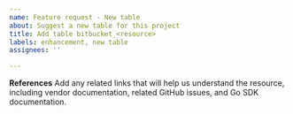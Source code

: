 ```yaml
---
name: Feature request - New table
about: Suggest a new table for this project
title: Add table bitbucket_<resource>
labels: enhancement, new table
assignees: ''

---
```


**References**
Add any related links that will help us understand the resource, including vendor documentation, related GitHub issues, and Go SDK documentation.
